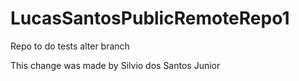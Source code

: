 # LucasSantosPublicRemoteRepo1

Repo to do tests
alter branch

This change was made by Silvio dos Santos Junior
